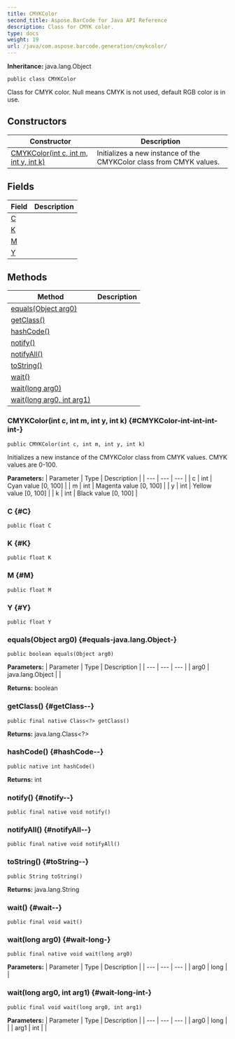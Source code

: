 ```yaml
---
title: CMYKColor
second_title: Aspose.BarCode for Java API Reference
description: Class for CMYK color.
type: docs
weight: 19
url: /java/com.aspose.barcode.generation/cmykcolor/
---
```

**Inheritance:**
java.lang.Object
```
public class CMYKColor
```

Class for CMYK color. Null means CMYK is not used, default RGB color is in use.
## Constructors

| Constructor | Description |
| --- | --- |
| [CMYKColor(int c, int m, int y, int k)](#CMYKColor-int-int-int-int-) | Initializes a new instance of the  CMYKColor  class from CMYK values. |
## Fields

| Field | Description |
| --- | --- |
| [C](#C) |  |
| [K](#K) |  |
| [M](#M) |  |
| [Y](#Y) |  |
## Methods

| Method | Description |
| --- | --- |
| [equals(Object arg0)](#equals-java.lang.Object-) |  |
| [getClass()](#getClass--) |  |
| [hashCode()](#hashCode--) |  |
| [notify()](#notify--) |  |
| [notifyAll()](#notifyAll--) |  |
| [toString()](#toString--) |  |
| [wait()](#wait--) |  |
| [wait(long arg0)](#wait-long-) |  |
| [wait(long arg0, int arg1)](#wait-long-int-) |  |
### CMYKColor(int c, int m, int y, int k) {#CMYKColor-int-int-int-int-}
```
public CMYKColor(int c, int m, int y, int k)
```


Initializes a new instance of the  CMYKColor  class from CMYK values. CMYK values are 0-100.

**Parameters:**
| Parameter | Type | Description |
| --- | --- | --- |
| c | int | Cyan value [0, 100] |
| m | int | Magenta value [0, 100] |
| y | int | Yellow value [0, 100] |
| k | int | Black value [0, 100] |

### C {#C}
```
public float C
```


### K {#K}
```
public float K
```


### M {#M}
```
public float M
```


### Y {#Y}
```
public float Y
```


### equals(Object arg0) {#equals-java.lang.Object-}
```
public boolean equals(Object arg0)
```




**Parameters:**
| Parameter | Type | Description |
| --- | --- | --- |
| arg0 | java.lang.Object |  |

**Returns:**
boolean
### getClass() {#getClass--}
```
public final native Class<?> getClass()
```




**Returns:**
java.lang.Class<?>
### hashCode() {#hashCode--}
```
public native int hashCode()
```




**Returns:**
int
### notify() {#notify--}
```
public final native void notify()
```




### notifyAll() {#notifyAll--}
```
public final native void notifyAll()
```




### toString() {#toString--}
```
public String toString()
```




**Returns:**
java.lang.String
### wait() {#wait--}
```
public final void wait()
```




### wait(long arg0) {#wait-long-}
```
public final native void wait(long arg0)
```




**Parameters:**
| Parameter | Type | Description |
| --- | --- | --- |
| arg0 | long |  |

### wait(long arg0, int arg1) {#wait-long-int-}
```
public final void wait(long arg0, int arg1)
```




**Parameters:**
| Parameter | Type | Description |
| --- | --- | --- |
| arg0 | long |  |
| arg1 | int |  |

